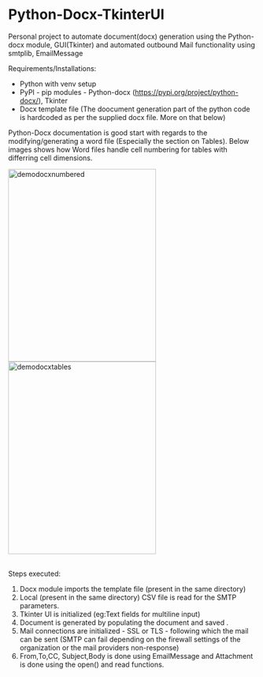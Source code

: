 # Python-Docx-TkinterUI
Personal project to automate document(docx) generation using the Python-docx module, GUI(Tkinter) and automated outbound Mail functionality using smtplib, EmailMessage

Requirements/Installations:
- Python with venv setup
- PyPI - pip modules - Python-docx (https://pypi.org/project/python-docx/), Tkinter
- Docx template file (The doocument generation part of the python code is hardcoded as per the supplied docx file. More on that below)
  
 Python-Docx documentation is good start with regards to the modifying/generating a word file (Especially the section on Tables). Below images shows how Word files handle cell numbering for tables with differring cell dimensions.
   
<img width="300" height="390" alt="demodocxnumbered" src="https://github.com/user-attachments/assets/af10509b-0383-4686-bd8f-1daffb3ade8e" />
<img width="300" height="390" alt="demodocxtables" src="https://github.com/user-attachments/assets/49cf97e8-975a-4b2c-8c63-69ae799d56ba" />  
<br/><br/>

Steps executed:  
1. Docx module imports the template file (present in the same directory)
2. Local (present in the same directory) CSV file is read for the SMTP parameters.
3. Tkinter UI is initialized (eg:Text fields for multiline input)
4. Document is generated by populating the document and saved .
5. Mail connections are initialized - SSL or TLS - following which the mail can be sent (SMTP can fail depending on the firewall settings of the organization or the mail providers non-response)
6. From,To,CC, Subject,Body is done using EmailMessage and Attachment is done using the open() and read functions.
